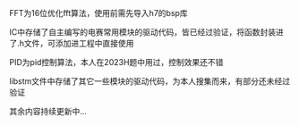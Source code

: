 FFT为16位优化fft算法，使用前需先导入h7的bsp库

IC中存储了自主编写的电赛常用模块的驱动代码，皆已经过验证，将函数封装进了.h文件，可添加进工程中直接使用

PID为pid控制算法，本人在2023H题中用过，控制效果还不错

libstm文件中存储了其它一些模块的驱动代码，为本人搜集而来，有部分还未经过验证

其余内容持续更新中...
